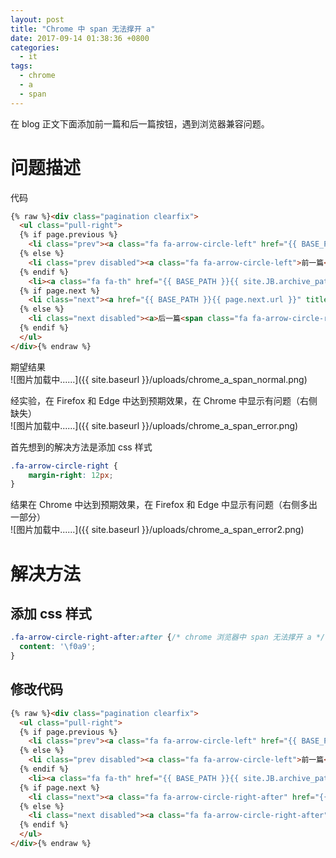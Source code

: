 ```yaml
---
layout: post
title: "Chrome 中 span 无法撑开 a"
date: 2017-09-14 01:38:36 +0800
categories:
  - it
tags:
  - chrome
  - a
  - span
---
```


在 blog 正文下面添加前一篇和后一篇按钮，遇到浏览器兼容问题。

# 问题描述
代码
```html
{% raw %}<div class="pagination clearfix">
  <ul class="pull-right">
  {% if page.previous %}
    <li class="prev"><a class="fa fa-arrow-circle-left" href="{{ BASE_PATH }}{{ page.previous.url }}" title="{{ page.previous.title }}">前一篇</a></li>
  {% else %}
    <li class="prev disabled"><a class="fa fa-arrow-circle-left">前一篇</a></li>
  {% endif %}
    <li><a class="fa fa-th" href="{{ BASE_PATH }}{{ site.JB.archive_path }}">所有文档</a></li>
  {% if page.next %}
    <li class="next"><a href="{{ BASE_PATH }}{{ page.next.url }}" title="{{ page.next.title }}">后一篇<span class="fa fa-arrow-circle-right"></span></a></li>
  {% else %}
    <li class="next disabled"><a>后一篇<span class="fa fa-arrow-circle-right"></span></a>
  {% endif %}
  </ul>
</div>{% endraw %}
```

期望结果  
![图片加载中......]({{ site.baseurl }}/uploads/chrome_a_span_normal.png)  
<!-- more -->

经实验，在 Firefox 和 Edge 中达到预期效果，在 Chrome 中显示有问题（右侧缺失）  
![图片加载中......]({{ site.baseurl }}/uploads/chrome_a_span_error.png)  

首先想到的解决方法是添加 css 样式  
```css
.fa-arrow-circle-right {
    margin-right: 12px;
}
```

结果在 Chrome 中达到预期效果，在 Firefox 和 Edge 中显示有问题（右侧多出一部分）  
![图片加载中......]({{ site.baseurl }}/uploads/chrome_a_span_error2.png)  

# 解决方法
## 添加 css 样式
```css
.fa-arrow-circle-right-after:after {/* chrome 浏览器中 span 无法撑开 a */
  content: '\f0a9';
}
```
## 修改代码
```html
{% raw %}<div class="pagination clearfix">
  <ul class="pull-right">
  {% if page.previous %}
    <li class="prev"><a class="fa fa-arrow-circle-left" href="{{ BASE_PATH }}{{ page.previous.url }}" title="{{ page.previous.title }}">前一篇</a></li>
  {% else %}
    <li class="prev disabled"><a class="fa fa-arrow-circle-left">前一篇</a></li>
  {% endif %}
    <li><a class="fa fa-th" href="{{ BASE_PATH }}{{ site.JB.archive_path }}">所有文档</a></li>
  {% if page.next %}
    <li class="next"><a class="fa fa-arrow-circle-right-after" href="{{ BASE_PATH }}{{ page.next.url }}" title="{{ page.next.title }}">后一篇</a></li>
  {% else %}
    <li class="next disabled"><a class="fa fa-arrow-circle-right-after">后一篇</a>
  {% endif %}
  </ul>
</div>{% endraw %}
```